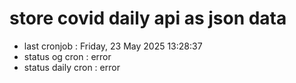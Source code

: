 # store covid daily api as json data

- last cronjob : Friday, 23 May 2025 13:28:37
- status og cron : error
- status daily cron : error
      
      
